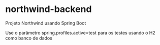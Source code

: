 # northwind-backend
Projeto Northwind usando Spring Boot

Use o parâmetro spring.profiles.active=test para os testes usando o H2 como banco de dados